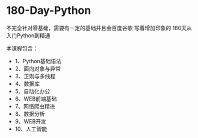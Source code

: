 # 180-Day-Python
不完全针对零基础，需要有一定的基础并且会百度谷歌
写着增加印象的
180天从入门Python到精通

本课程包含：
-  1、Python基础语法
-  2、面向对象与异常
-  3、正则与多线程
-  4、数据库
-  5、自动化办公
-  6、WEB前端基础
-  7、网络爬虫精进
-  8、数据分析
-  9、WEB开发
-  10、人工智能
